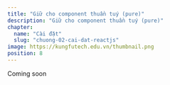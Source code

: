 ```yaml
---
title: "Giữ cho component thuần tuý (pure)"
description: "Giữ cho component thuần tuý (pure)"
chapter:
  name: "Cài đặt"
  slug: "chuong-02-cai-dat-reactjs"
image: https://kungfutech.edu.vn/thumbnail.png
position: 8
---
```


Coming soon
